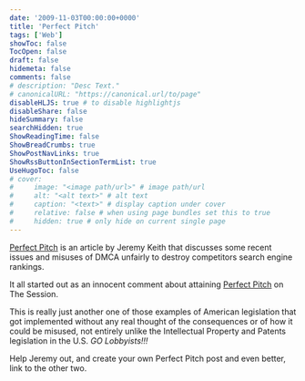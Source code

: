 ```yaml
---
date: '2009-11-03T00:00:00+0000'
title: 'Perfect Pitch'
tags: ['Web']
showToc: false
TocOpen: false
draft: false
hidemeta: false
comments: false
# description: "Desc Text."
# canonicalURL: "https://canonical.url/to/page"
disableHLJS: true # to disable highlightjs
disableShare: false
hideSummary: false
searchHidden: true
ShowReadingTime: false
ShowBreadCrumbs: true
ShowPostNavLinks: true
ShowRssButtonInSectionTermList: true
UseHugoToc: false
# cover:
#     image: "<image path/url>" # image path/url
#     alt: "<alt text>" # alt text
#     caption: "<text>" # display caption under cover
#     relative: false # when using page bundles set this to true
#     hidden: true # only hide on current single page
---
```


[Perfect Pitch](http://adactio.com/journal/1623/) is an article by Jeremy Keith that discusses some recent issues and misuses of DMCA unfairly to destroy competitors search engine rankings.

It all started out as an innocent comment about attaining [Perfect Pitch](http://www.thesession.org/discussions/display/21250) on The Session.

This is really just another one of those examples of American legislation that got implemented without any real thought of the consequences or of how it could be misused, not entirely unlike the Intellectual Property and Patents legislation in the U.S. *GO Lobbyists!!!*

Help Jeremy out, and create your own Perfect Pitch post and even better, link to the other two.
